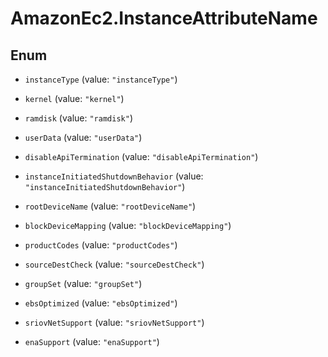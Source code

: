 # AmazonEc2.InstanceAttributeName

## Enum


* `instanceType` (value: `"instanceType"`)

* `kernel` (value: `"kernel"`)

* `ramdisk` (value: `"ramdisk"`)

* `userData` (value: `"userData"`)

* `disableApiTermination` (value: `"disableApiTermination"`)

* `instanceInitiatedShutdownBehavior` (value: `"instanceInitiatedShutdownBehavior"`)

* `rootDeviceName` (value: `"rootDeviceName"`)

* `blockDeviceMapping` (value: `"blockDeviceMapping"`)

* `productCodes` (value: `"productCodes"`)

* `sourceDestCheck` (value: `"sourceDestCheck"`)

* `groupSet` (value: `"groupSet"`)

* `ebsOptimized` (value: `"ebsOptimized"`)

* `sriovNetSupport` (value: `"sriovNetSupport"`)

* `enaSupport` (value: `"enaSupport"`)



